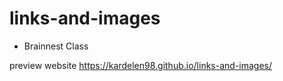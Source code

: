 # links-and-images
- Brainnest Class

preview website
https://kardelen98.github.io/links-and-images/
